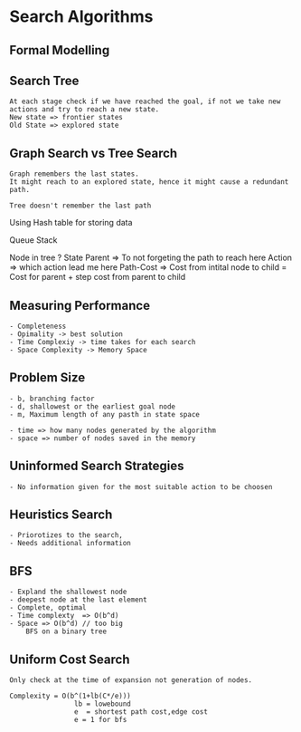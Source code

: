 # Search Algorithms 

## Formal Modelling 

## Search Tree 
	At each stage check if we have reached the goal, if not we take new actions and try to reach a new state.
	New state => frontier states 
	Old State => explored state


## Graph Search vs Tree Search 	
	Graph remembers the last states. 
	It might reach to an explored state, hence it might cause a redundant path. 

	Tree doesn't remember the last path 

Using Hash table for storing data

Queue 
Stack 

Node in tree ? 
	State
	Parent => To not forgeting the path to reach here
	Action => which action lead me here
	Path-Cost => Cost from intital node to child 
					= Cost for parent + step cost from parent to child

## Measuring Performance 
	- Completeness 
	- Opimality -> best solution 
	- Time Complexiy -> time takes for each search 
	- Space Complexity -> Memory Space 

## Problem Size 
	- b, branching factor
	- d, shallowest or the earliest goal node
	- m, Maximum length of any pasth in state space

	- time => how many nodes generated by the algorithm
	- space => number of nodes saved in the memory						 

## Uninformed Search Strategies
	- No information given for the most suitable action to be choosen

## Heuristics Search 
	- Priorotizes to the search, 
	- Needs additional information 


## BFS 
	- Expland the shallowest node
	- deepest node at the last element  
	- Complete, optimal 
	- Time complexty  => O(b^d)
	- Space => O(b^d) // too big 
	 	BFS on a binary tree  

## Uniform Cost Search 
	Only check at the time of expansion not generation of nodes. 

	Complexity = O(b^(1+lb(C*/e)))
					lb = lowebound 
					e  = shortest path cost,edge cost 
					e = 1 for bfs 
 


